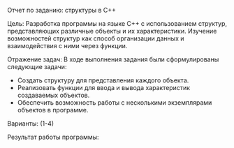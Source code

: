 Отчет по заданию: структуры в C++

Цель: Разработка программы на языке C++ с использованием структур, представляющих различные объекты и их характеристики. Изучение возможностей структур как способ организации данных и взаимодействия с ними через функции.

Отражение задач:
В ходе выполнения задания были сформулированы следующие задачи:
- Создать структуру для представления каждого объекта. 
- Реализовать функции для ввода и вывода характеристик создаваемых объектов.
- Обеспечить возможность работы с несколькими экземплярами объектов в программе.

Варианты: (1-4)

Результат работы программы:

